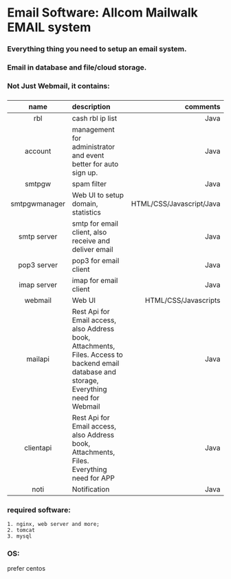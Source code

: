 # Email Software: Allcom Mailwalk EMAIL system
### Everything thing you need to setup an email system.
### Email in database and file/cloud storage.
### Not Just Webmail, it contains:
###
| name | description |comments|
|:------:|:------|-------:|
| rbl | cash rbl ip list |Java     |
| account |management for administrator and event better for auto sign up.|Java|
| smtpgw | spam filter |Java     |
| smtpgwmanager | Web UI to setup domain, statistics |HTML/CSS/Javascript/Java     |
| smtp server| smtp for email client, also receive and deliver email|Java|
| pop3 server| pop3 for email client|Java|
| imap server| imap for email client|Java|
| webmail | Web UI | HTML/CSS/Javascripts|
| mailapi |Rest Api for Email access, also Address book, Attachments, Files. Access to backend email database and storage, Everything need for Webmail|Java|
| clientapi | Rest Api for Email access, also Address book, Attachments, Files. Everything need for APP|Java|
| noti | Notification | Java|

### required software:
```
1. nginx, web server and more;
2. tomcat
3. mysql
```

### OS: 
prefer centos


